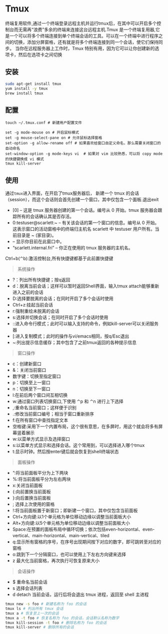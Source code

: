 # Tmux

终端复用软件,通过一个终端登录远程主机并运行tmux后，在其中可以开启多个控制台而无需再“浪费”多余的终端来连接这台远程主机.Tmux 是一个终端复用器,它是一个可以将多个终端连接到单个终端会话的工具。可以在一个终端中进行程序之间的切换，添加分屏窗格，还有就是将多个终端连接到同一个会话，使它们保持同步。 当你在远程服务器上工作时，Tmux 特别有用，因为它可以让你创建新的选项卡，然后在选项卡之间切换

## 安装

```sh
sudo apt-get install tmux
yum install -y tmux
brew install tmux
```

## 配置

```
touch ~/.tmux.conf # 新建用户配置文件

set -g mode-mouse on # 开启鼠标模式
set -g mouse-select-pane on # 允许鼠标选择窗格
set-option -g allow-rename off # 如果喜欢给窗口自定义命名，那么需要关闭窗口的自动命名
set-window-option -g mode-keys vi  # 如果对 vim 比较熟悉，可以将 copy mode 的快捷键换成 vi 模式
tmux kill-server
```

## 使用

通过`tmux`进入界面，在开启了tmux服务器后， 新建一个 tmux 的会话（session），而这个会话则会首先创建一个窗口，其中仅包含一个面板.退出exit

* [0] – 这是 tmux 服务器创建的第一个会话。编号从 0 开始。tmux 服务器会跟踪所有的会话确认其是否存活。
* 0:testuser@scarlett:~ – 有关该会话的第一个窗口的信息。编号从 0 开始。这表示窗口的活动窗格中的终端归主机名 scarlett 中 testuser 用户所有。当前目录是 ~ (家目录)。
* – 显示你目前在此窗口中。
* “scarlett.internal.fri” – 你正在使用的 tmux 服务器的主机名。

Ctrl+b(⌃b):激活控制台,所有快捷键都基于此前置快捷键

> 系统操作

* ?：列出所有快捷键；按q返回
* d：脱离当前会话；这样可以暂时返回Shell界面，输入tmux attach能够重新进入之前的会话
* D:选择要脱离的会话；在同时开启了多个会话时使用
* Ctrl+z:挂起当前会话
* r:强制重绘未脱离的会话
* s:选择并切换会话；在同时开启了多个会话时使用
* ::进入命令行模式；此时可以输入支持的命令，例如kill-server可以关闭服务器
* [:进入复制模式；此时的操作与vi/emacs相同，按q/Esc退出
* ~:列出提示信息缓存；其中包含了之前tmux返回的各种提示信息

> 窗口操作

* c：创建新窗口
* &：关闭当前窗口
* 数字键：切换至指定窗口
* p：切换至上一窗口
* n：切换至下一窗口
* l:在前后两个窗口间互相切换
* w:通过窗口列表切换窗口,下使用 ⌃p 和 ⌃n 进行上下选择
* ,:重命名当前窗口；这样便于识别
* .:修改当前窗口编号；相当于窗口重新排序
* f:在所有窗口中查找指定文本
* 空格键:采用下一个内置布局，这个很有意思，在多屏时，用这个就会将多有屏幕竖着展示
* w:以菜单方式显示及选择窗口
* s:以菜单方式显示和选择会话。这个常用到，可以选择进入哪个tmux
* t:显示时钟。然后按enter键后就会恢复到shell终端状态

> 面板操作

* ”:将当前面板平分为上下两块
* %:将当前面板平分为左右两块
* x:关闭当前面板
* {:向前置换当前面板
* }:向后置换当前面板
* ; 选择上次使用的窗格
* !:将当前面板置于新窗口；即新建一个窗口，其中仅包含当前面板
* Ctrl+方向键:以1个单元格为单位移动边缘以调整当前面板大小
* Alt+方向键:以5个单元格为单位移动边缘以调整当前面板大小
* Space:在预置的面板布局中循环切换；依次包括even-horizontal、even-vertical、main-horizontal、main-vertical、tiled
* q:显示所有窗格的序号，在序号出现期间按下对应的数字，即可跳转至对应的窗格
* o:跳到下一个分隔窗口，也可以使用上下左右方向键来选择
* z 最大化当前窗格，再次执行可恢复原来大小

> 会话操作

* $ 重命名当前会话
* s 选择会话列表
* d detach 当前会话，运行后将会退出 tmux 进程，返回至 shell 主进程

```sh
tmux new -s foo # 新建名称为 foo 的会话
tmux ls # 列出所有 tmux 会话
tmux a # 恢复至上一次的会话
tmux a -t foo # 恢复名称为 foo 的会话，会话默认名称为数字
tmux kill-session -t foo # 删除名称为 foo 的会话
tmux kill-server # 删除所有的会话
```

